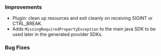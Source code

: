 ### Improvements

- Plugin: clean up resources and exit cleanly on receiving SIGINT or CTRL_BREAK.
- Adds `MissingRequiredPropertyException` to the main java SDK to be used later in the generated provider SDKs.

### Bug Fixes